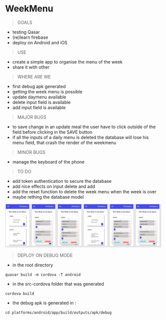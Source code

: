 # WeekMenu

> GOALS

* testing Qasar
* (re)learn firebase
* deploy on Android and iOS

> USE
* create a simple app to organise the menu of the week
* share it with other

> WHERE ARE WE
* first debug apk generated
* getting the week menu is possible
* update daymenu available
* delete input field is available
* add input field is available

> MAJOR BUGS
* to save change in an update meal the user have to click outside of the field before clicking in the SAVE button
* if all the inputs of a daily menu is deleted the database will lose his menu field, that crash the render of the weekmenu

> MINOR BUGS
* manage the keyboard of the phone

> TO DO
* add token authentication to secure the database
* add nice effects on input delete and add
* add the reset function to delete the week menu when the week is over
* maybe rething the database model

![VISUEL](https://github.com/oliviapycz/WeekMenu/raw/master/maquette.png)

> DEPLOY ON DEBUG MODE
* in the root directory
```
quasar build -m cordova -T android
```
* in the src-cordova folder that was generated
```
cordova build
```
* the debug apk is generated in :
```
cd platforms/android/app/build/outputs/apk/debug
```